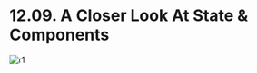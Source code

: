 # 12.09. A Closer Look At State & Components

![r1](https://github.com/kiranbansode/learn-react/assets/50626798/c7b97e19-6f67-4227-992b-c46f4a76b60c)
